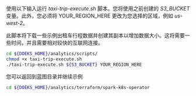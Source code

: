 使用以下输入运行 *taxi-trip-execute.sh* 脚本。您将使用之前创建的 *S3_BUCKET* 变量。此外，您必须将 YOUR_REGION_HERE 更改为您选择的区域，例如 *us-west-2*。

此脚本将下载一些示例出租车行程数据并创建其副本以增加数据大小。这将需要一些时间，并且需要相对较快的互联网连接。

```bash
cd ${DOEKS_HOME}/analytics/scripts/
chmod +x taxi-trip-execute.sh
./taxi-trip-execute.sh ${S3_BUCKET} YOUR_REGION_HERE
```

您可以返回到蓝图目录并继续示例
```bash
cd ${DOEKS_HOME}/analytics/terraform/spark-k8s-operator
```
